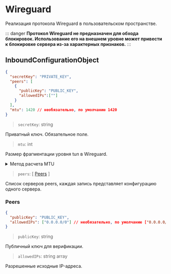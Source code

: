 # Wireguard

Реализация протокола Wireguard в пользовательском пространстве.

::: danger
**Протокол Wireguard не предназначен  для обхода блокировок. Использование его на внешнем уровне может привести к блокировке сервера из-за характерных признаков.**
:::

## InboundConfigurationObject

```json
{
  "secretKey": "PRIVATE_KEY",
  "peers": [
    {
      "publicKey": "PUBLIC_KEY",
      "allowedIPs":[""]
    }
  ],
  "mtu": 1420 // необязательно, по умолчанию 1420
}
```

> `secretKey`: string

Приватный ключ. Обязательное поле.

> `mtu`: int

Размер фрагментации уровня tun в Wireguard.

<details>
<summary>Метод расчета MTU</summary>

Структура пакета Wireguard выглядит следующим образом:

```
- 20-байтный IPv4-заголовок или 40-байтный IPv6-заголовок
- 8-байтный UDP-заголовок
- 4 байта — тип
- 4 байта — индекс ключа
- 8 байт — nonce
- N байт — зашифрованные данные
- 16 байт — аутентификационный тег
```

```N байт — зашифрованные данные``` — это и есть значение MTU, которое зависит от того, используется ли IPv4 или IPv6. Значение может быть 1440 (IPv4) или 1420 (IPv6). В особых условиях значение может быть дополнительно уменьшено (например, для PPPoE — минус 8 байт).
</details>

> `peers`: \[ [Peers](#peers) \]

Список серверов peers, каждая запись представляет конфигурацию одного сервера.

### Peers

```json
{
  "publicKey": "PUBLIC_KEY",
  "allowedIPs": ["0.0.0.0/0"] // необязательно, по умолчанию ["0.0.0.0/0", "::/0"]
}
```

> `publicKey`: string

Публичный ключ для верификации.

> `allowedIPs`: string array

Разрешенные исходные IP-адреса.
